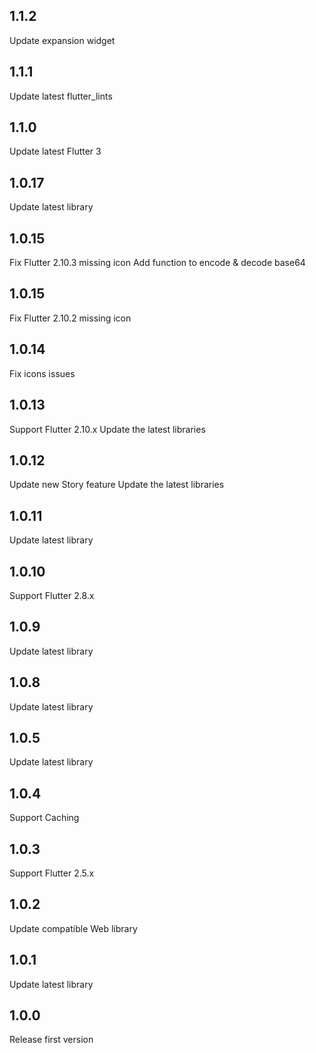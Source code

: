 ## 1.1.2
Update expansion widget

## 1.1.1
Update latest flutter_lints

## 1.1.0
Update latest Flutter 3

## 1.0.17
Update latest library

## 1.0.15
Fix Flutter 2.10.3 missing icon
Add function to encode & decode base64

## 1.0.15
Fix Flutter 2.10.2 missing icon

## 1.0.14
Fix icons issues

## 1.0.13
Support Flutter 2.10.x
Update the latest libraries

## 1.0.12
Update new Story feature
Update the latest libraries

## 1.0.11
Update latest library

## 1.0.10
Support Flutter 2.8.x

## 1.0.9
Update latest library

## 1.0.8
Update latest library

## 1.0.5
Update latest library

## 1.0.4
Support Caching

## 1.0.3
Support Flutter 2.5.x

## 1.0.2
Update compatible Web library

## 1.0.1
Update latest library

## 1.0.0
Release first version